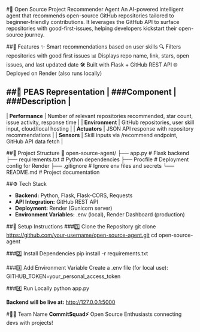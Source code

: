 #🤖 Open Source Project Recommender Agent
An AI-powered intelligent agent that recommends open-source GitHub repositories tailored to beginner-friendly contributions. It leverages the GitHub API to surface repositories with good-first-issues, helping developers kickstart their open-source journey.

##🚀 Features
✨ Smart recommendations based on user skills
🔍 Filters repositories with good first issues
📊 Displays repo name, link, stars, open issues, and last updated date
🛠️ Built with Flask + GitHub REST API
🌐 Deployed on Render (also runs locally)

##🧠 PEAS Representation
| ###Component    |                                     ###Description                                     |
------------------------------------------------------------------------------------------------------------ 
| **Performance** | Number of relevant repositories recommended, star count, issue activity, response time | 
| **Environment** |            GitHub repositories, user skill input, cloud/local hosting                  | 
| **Actuators**   |                 JSON API response with repository recommendations                      | 
| **Sensors**     |             Skill inputs via /recommend endpoint, GitHub API data fetch                | 



##📂 Project Structure
📁 open-source-agent/
├── app.py             # Flask backend
├── requirements.txt   # Python dependencies
├── Procfile           # Deployment config for Render
├── .gitignore         # Ignore env files and secrets
└── README.md          # Project documentation



##⚙️ Tech Stack
- **Backend:** Python, Flask, Flask-CORS, Requests
- **API Integration:** GitHub REST API
- **Deployment:** Render (Gunicorn server)
- **Environment Variables:** .env (local), Render Dashboard (production)

##🔑 Setup Instructions
###1️⃣ Clone the Repository
git clone https://github.com/your-username/open-source-agent.git
cd open-source-agent


###2️⃣ Install Dependencies
pip install -r requirements.txt


###3️⃣ Add Environment Variable
Create a .env file (for local use):
GITHUB_TOKEN=your_personal_access_token


###4️⃣ Run Locally
python app.py


**Backend will be live at:** http://127.0.0.1:5000

#👨‍💻 Team Name
**CommitSquad⚡**
Open Source Enthusiasts connecting devs with projects!
